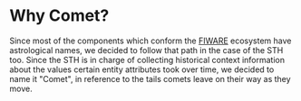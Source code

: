 # Why Comet?

Since most of the components which conform the [FIWARE](https://www.fiware.org/) ecosystem have astrological names, we decided to follow that path in the case of the STH too. Since the STH is in charge of collecting historical context information about the values certain entity attributes took over time, we decided to name it "Comet", in reference to the tails comets leave on their way as they move.
